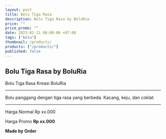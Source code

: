 ```yaml
---
layout: post
title: Bolu Tiga Rasa
description: Bolu Tiga Rasa by BoluRia
price: ""
price_promo: ""
date: 2023-02-11 08:00:00 +07:00
tags: ["bolu"]
thumbnail: /products/
products: ["/products/"]
published: false
---
```


## Bolu Tiga Rasa by BoluRia ##

Bolu Tiga Rasa Kreasi BoluRia

---

Bolu panggang dengan tiga rasa yang berbeda. Kacang, keju, dan coklat.

---

Harga Normal Rp xx.000

Harga Promo **Rp xx.000**

**Made by Order**
